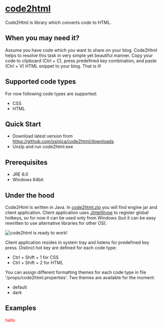 [code2html](http://ssinica.github.com/code2html/)
=========== 

Code2Html is library which converts code to HTML.

When you may need it?
---------------------

Assume you have code which you want to share on your blog. Code2Html helps
to resolve this task in very simple yet beautiful manner. Copy your code to
clipboard (Ctrl + C), press predefined key combination, and paste (Ctrl + V)
HTML snippet to your blog. That is it!

Supported code types
--------------------

For now following code types are supported:

* CSS
* HTML

Quick Start
-----------

* Download latest version from https://github.com/ssinica/code2html/downloads.
* Unzip and run code2html.exe

Prerequisites
-------------

* JRE 6.0
* Windows 64bit

Under the hood
--------------

Code2Html is written in Java. In [code2html.zip](https://github.com/ssinica/code2html/downloads) you will find engine jar
and client application. Client application uses [JIntellitype](http://melloware.com/products/jintellitype/index.html) to 
register global hotkeys, so for now it can be used only from Windows (but it can be easy rewritten to use alternative libraries
for other OS).

![code2html is ready to work!](https://github.com/downloads/ssinica/code2html/code2html.png)

Client application resides in system tray and listens for predefined key press. Distinct hot key are defined for each code type:
* Ctrl + Shift + 1  for  CSS
* Ctrl + Shift + 2  for  HTML
               
You can assign different formatting themes for each code type in file '/props/code2html.properties'. Two themes are available for the moment:

* default
* dark

Examples
--------


<div>
<div id="true" style="color:red;">hello</div>
</div>





